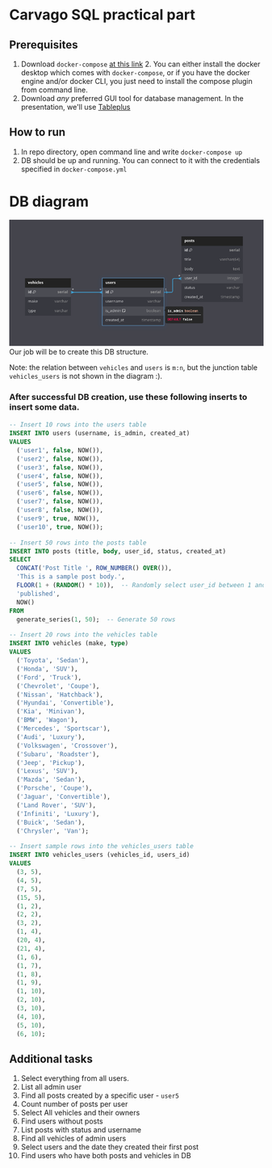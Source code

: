 # Carvago SQL practical part

## Prerequisites
1. Download `docker-compose` [at this link](https://docs.docker.com/compose/install/)
   2. You can either install the docker desktop which comes with `docker-compose`, or if you have the docker engine and/or docker CLI, you just need to install the compose plugin from command line.
2. Download _any_ preferred GUI tool for database management. In the presentation, we'll use [Tableplus](https://tableplus.com/)


## How to run
1. In repo directory, open command line and write `docker-compose up`
2. DB should be up and running. You can connect to it with the credentials specified in `docker-compose.yml`

# DB diagram
![DB to create](/img/db.png)
Our job will be to create this DB structure.

Note: the relation between `vehicles` and `users` is `m:n`, but the junction table `vehicles_users` is not shown in the diagram :).

### After successful DB creation, use these following inserts to insert some data.
```sql
-- Insert 10 rows into the users table
INSERT INTO users (username, is_admin, created_at)
VALUES 
  ('user1', false, NOW()),
  ('user2', false, NOW()),
  ('user3', false, NOW()),
  ('user4', false, NOW()),
  ('user5', false, NOW()),
  ('user6', false, NOW()),
  ('user7', false, NOW()),
  ('user8', false, NOW()),
  ('user9', true, NOW()),
  ('user10', true, NOW());
```

```sql
-- Insert 50 rows into the posts table
INSERT INTO posts (title, body, user_id, status, created_at)
SELECT 
  CONCAT('Post Title ', ROW_NUMBER() OVER()), 
  'This is a sample post body.',
  FLOOR(1 + (RANDOM() * 10)),  -- Randomly select user_id between 1 and 10
  'published',
  NOW()
FROM 
  generate_series(1, 50);  -- Generate 50 rows
```

```sql
-- Insert 20 rows into the vehicles table
INSERT INTO vehicles (make, type)
VALUES 
  ('Toyota', 'Sedan'),
  ('Honda', 'SUV'),
  ('Ford', 'Truck'),
  ('Chevrolet', 'Coupe'),
  ('Nissan', 'Hatchback'),
  ('Hyundai', 'Convertible'),
  ('Kia', 'Minivan'),
  ('BMW', 'Wagon'),
  ('Mercedes', 'Sportscar'),
  ('Audi', 'Luxury'),
  ('Volkswagen', 'Crossover'),
  ('Subaru', 'Roadster'),
  ('Jeep', 'Pickup'),
  ('Lexus', 'SUV'),
  ('Mazda', 'Sedan'),
  ('Porsche', 'Coupe'),
  ('Jaguar', 'Convertible'),
  ('Land Rover', 'SUV'),
  ('Infiniti', 'Luxury'),
  ('Buick', 'Sedan'),
  ('Chrysler', 'Van');
```

```sql
-- Insert sample rows into the vehicles_users table
INSERT INTO vehicles_users (vehicles_id, users_id)
VALUES
  (3, 5),
  (4, 5),
  (7, 5),
  (15, 5),
  (1, 2),
  (2, 2),
  (3, 2),
  (1, 4),
  (20, 4),
  (21, 4), 
  (1, 6), 
  (1, 7), 
  (1, 8), 
  (1, 9), 
  (1, 10), 
  (2, 10), 
  (3, 10), 
  (4, 10), 
  (5, 10), 
  (6, 10);
```

## Additional tasks
1. Select everything from all users.
2. List all admin user
3. Find all posts created by a specific user - `user5`
4. Count number of posts per user
5. Select All vehicles and their owners
6. Find users without posts
7. List posts with status and username
8. Find all vehicles of admin users
9. Select users and the date they created their first post
10. Find users who have both posts and vehicles in DB
